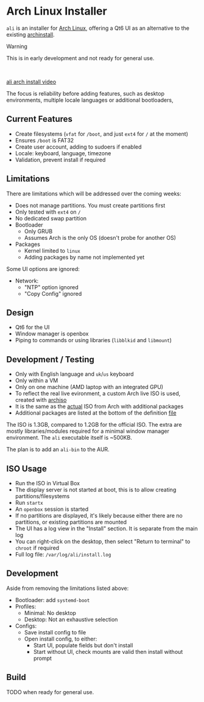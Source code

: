 # Arch Linux Installer
`ali` is an installer for [Arch Linux](https://archlinux.org/), offering a Qt6 UI as an alternative to the existing [archinstall](https://wiki.archlinux.org/title/Archinstall).

> [!WARNING]
> This is in early development and not ready for general use.

<br/>

[ali arch install video](https://github.com/user-attachments/assets/d4bdbd10-80d9-49b7-873f-8b0cd51b9626)

The focus is reliability before adding features, such as desktop environments, multiple locale languages or additional bootloaders, 

## Current Features
- Create filesystems (`vfat` for `/boot`, and just `ext4` for `/` at the moment)
- Ensures `/boot` is FAT32
- Create user account, adding to sudoers if enabled
- Locale: keyboard, language, timezone
- Validation, prevent install if required


## Limitations
There are limitations which will be addressed over the coming weeks:

- Does not manage partitions. You must create partitions first
- Only tested with `ext4` on `/`
- No dedicated swap partition
- Bootloader
  - Only GRUB
  - Assumes Arch is the only OS (doesn't probe for another OS)
- Packages
  - Kernel limited to `linux`
  - Adding packages by name not implemented yet


Some UI options are ignored:
- Network:
  - "NTP" option ignored
  - "Copy Config" ignored


## Design
- Qt6 for the UI
- Window manager is openbox
- Piping to commands or using libraries (`libblkid` and `libmount`)


## Development / Testing
- Only with English language and `uk`/`us` keyboard
- Only within a VM
- Only on one machine (AMD laptop with an integrated GPU)
- To reflect the real live evironment, a custom Arch live ISO is used, created with [archiso](https://wiki.archlinux.org/title/Archiso)
- It is the same as the [actual](https://wiki.archlinux.org/title/Archiso#Prepare_a_custom_profile) ISO from Arch with 
additional packages
- Additional packages are listed at the bottom of the definition [file](https://github.com/ccooper1982/ali/blob/main/archiso/default/packages.x86_64)

The ISO is 1.3GB, compared to 1.2GB for the official ISO. The extra are mostly libraries/modules required for a minimal
window manager environment. The `ali` executable itself is ~500KB.

The plan is to add an `ali-bin` to the AUR.


## ISO Usage
- Run the ISO in Virtual Box
- The display server is not started at boot, this is to allow creating partitions/filesystems
- Run `startx`
- An `openbox` session is started
- If no partitions are displayed, it's likely because either there are no partitions, or existing partitions are mounted
- The UI has a log view in the "Install" section. It is separate from the main log
- You can right-click on the desktop, then select "Return to terminal" to `chroot` if required
- Full log file: `/var/log/ali/install.log`


## Development
Aside from removing the limitations listed above:

- Bootloader: add `systemd-boot`
- Profiles:
  - Minimal: No desktop
  - Desktop: Not an exhaustive selection
- Configs:
  - Save install config to file
  - Open install config, to either:
    - Start UI, populate fields but don't install
    - Start without UI, check mounts are valid then install without prompt
  
  
## Build
TODO when ready for general use.
